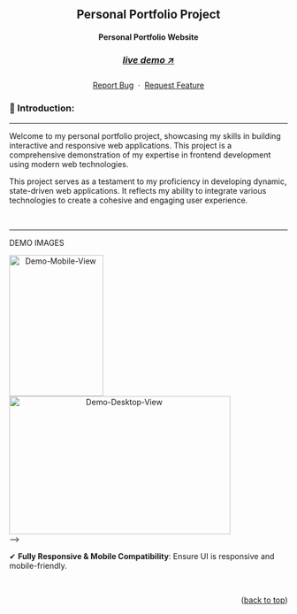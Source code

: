 <a name="readme-top"></a>

<!-- -------------------------------------------------------------------------- -->
<!-- HEADING STUFF  -->
<div align="center">
  <h2>Personal Portfolio Project</h2>
  <h4>Personal Portfolio Website<h4>
  <h3> 
    <a href='https://vite-typescript-portfolio.vercel.app/' target='_blank'>
      <h5>live demo ↗</h5>
    </a>
  </h3>
  <p align="center">
    <a href="https://github.com/mutaremalcolm/Vite-Typescript-Portfolio">Report Bug</a>
    &nbsp;·&nbsp;
    <a href="https://github.com/mutaremalcolm/Vite-Typescript-Portfolio">Request Feature</a>
  </p>
</div>

<!-- -------------------------------------------------------------------------- -->

### 👋 Introduction:

---

Welcome to my personal portfolio project, showcasing my skills in building interactive and responsive web applications. This project is a comprehensive demonstration of my expertise in frontend development using modern web technologies.

This project serves as a testament to my proficiency in developing dynamic, state-driven web applications. It reflects my ability to integrate various technologies to create a cohesive and engaging user experience.

<br/>

--------------------------------------------------------------------------
DEMO IMAGES 
<!-- <!-- <div align=center> -->
<a href='https://thymia-mutaremalcolms-projects.vercel.app/' align=center>
    <img src="/assets/readme/desktop1.png" alt="Demo-Mobile-View" title="Demo-Image-Mobile" width="170" height="255">    
    <img src="/assets/readme/desktop2.png" alt="Demo-Desktop-View" title="Demo-Image-Desktop" width="400" height="250"> 
</a>
</div>
<br> -->

<!-- -------------------------------------------------------------------------- -->



✔ **Fully Responsive & Mobile Compatibility**: Ensure UI is responsive and mobile-friendly.

<br/>

<!-- -------------------------------------------------------------------------- -->

<!-- -------------------------------------------------------------------------- -->
<p align="right">(<a href="#readme-top">back to top</a>)</p>

<br/> <br/>
